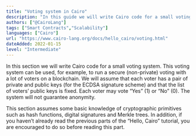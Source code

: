 ```yaml
---
title: "Voting system in Cairo"
description: "In this guide we will write Cairo code for a small voting system, which can be used, for example, to run a secure (non-private) voting with a lot of voters."
authors: ["@CairoLang"]
tags: ["Smart Contracts","Scalability"]
languages: ["Cairo"]
url: "https://www.cairo-lang.org/docs/hello_cairo/voting.html"
dateAdded: 2022-01-15
level: "Intermediate"
---
```


In this section we will write Cairo code for a small voting system. This voting system can be used, for example, to run a secure (non-private) voting with a lot of voters on a blockchain. We will assume that each voter has a pair of private and public keys (for the ECDSA signature scheme) and that the list of voters’ public keys is fixed. Each voter may vote “Yes” (1) or “No” (0). The system will not guarantee anonymity.

This section assumes some basic knowledge of cryptographic primitives such as hash functions, digital signatures and Merkle trees. In addition, if you haven’t already read the previous parts of the “Hello, Cairo” tutorial, you are encouraged to do so before reading this part.